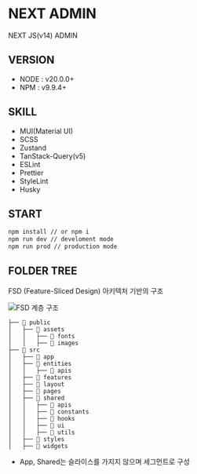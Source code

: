 # NEXT ADMIN
NEXT JS(v14) ADMIN

## VERSION
- NODE : v20.0.0+
- NPM : v9.9.4+

## SKILL
- MUI(Material UI)
- SCSS
- Zustand
- TanStack-Query(v5)
- ESLint
- Prettier
- StyleLint
- Husky

## START
```bash
npm install // or npm i
npm run dev // develoment mode
npm run prod // production mode
```

## FOLDER TREE
FSD (Feature-Sliced Design) 아키텍처 기반의 구조

<img src="https://feature-sliced.design/kr/assets/images/visual_schema-e826067f573946613dcdc76e3f585082.jpg" alt="FSD 계층 구조">

```
├── 📂 public
│   ├── 📂 assets
│   │   ├── 📂 fonts
│   │   ├── 📂 images
├── 📂 src
│   ├── 📂 app
│   ├── 📂 entities
│   │   ├── 📂 apis
│   ├── 📂 features
│   ├── 📂 layout
│   ├── 📂 pages
│   ├── 📂 shared
│   │   ├── 📂 apis
│   │   ├── 📂 constants
│   │   ├── 📂 hooks
│   │   ├── 📂 ui
│   │   ├── 📂 utils
│   ├── 📂 styles
│   ├── 📂 widgets
```

* App, Shared는 슬라이스를 가지지 않으며 세그먼트로 구성